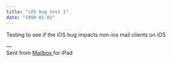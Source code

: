 ```yaml
---
title: "iOS bug test 1"
date: "1990-01-01"
---
```


<div class="content">
<p>Testing to see if the iOS bug impacts non-ios mail clients on iOS</p>
<p>—<br/>
Sent from <a href="https://www.dropbox.com/mailbox" target="_blank"> Mailbox </a> for iPad</p>
</div>
